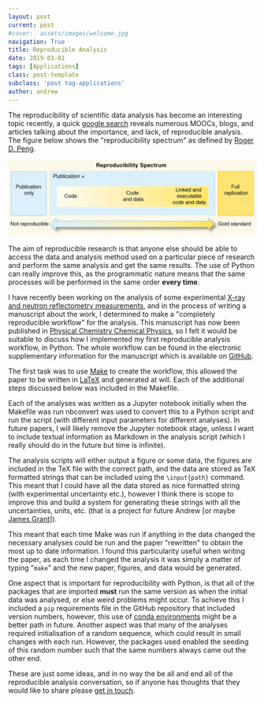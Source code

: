 ```yaml
---
layout: post
current: post
#cover:  assets/images/welcome.jpg
navigation: True
title: Reproducible Analysis
date: 2019-03-01
tags: [Applications]
class: post-template
subclass: 'post tag-applications'
author: andrew
---
```


The reproducibility of scientific data analysis has become an interesting topic recently, a quick [google search](http://lmgtfy.com/?q=reproducible+analysis) reveals numerous MOOCs, blogs, and articles talking about the importance, and lack, of reproducible analysis.
The figure below shows the "reproducibility spectrum" as defined by [Roger D. Peng](https://doi.org/10.1126/science.1213847).

![reproducibility spectrum](/assets/images/repro.jpg)

The aim of reproducible research is that anyone else should be able to access the data and analysis method used on a particular piece of research and perform the same analysis and get the same results.
The use of Python can really improve this, as the programmatic nature means that the same processes will be performed in the same order **every time**.

I have recently been working on the analysis of some experimental [X-ray and neutron reflectometry measurements](https://en.wikipedia.org/wiki/X-ray_reflectivity), and in the process of writing a manuscript about the work, I determined to make a "completely reproducible workflow" for the analysis.
This manuscript has now been published in [Physical Chemistry Chemical Physics](https://doi.org10.1039/C9CP00203K), so I felt it would be suitable to discuss how I implemented my first reproducible analysis workflow, in Python.
The whole workflow can be found in the electronic supplementary information for the manuscript which is available on [GitHub](https://github.com/arm61/lipids_at_airdes/tree/1.0).

The first task was to use [Make](https://en.wikipedia.org/wiki/Make_(software)) to create the workflow, this allowed the paper to be written in [LaTeX](https://latex.org) and generated at will.
Each of the additional steps discussed below was included in the Makefile.

Each of the analyses was written as a Jupyter notebook initially when the Makefile was run nbconvert was used to convert this to a Python script and run the script (with different input parameters for different analyses).
In future papers, I will likely remove the Jupyter notebook stage, unless I want to include textual information as Markdown in the analysis script (which I really should do in the future but time is infinite).

The analysis scripts will either output a figure or some data, the figures are included in the TeX file with the correct path, and the data are stored as TeX formatted strings that can be included using the `\input{path}` command.
This meant that I could have all the data stored as nice formatted string (with experimental uncertainty etc.), however I think there is scope to improve this and build a system for generating these strings with all the uncertainties, units, etc. (that is a project for future Andrew [or maybe [James Grant](http://people.bath.ac.uk/rjg20)]).

This meant that each time Make was run if anything in the data changed the necessary analyses could be run and the paper "rewritten" to obtain the most up to date information.
I found this particularity useful when writing the paper, as each time I changed the analysis it was simply a matter of typing "`make`" and the new paper, figures, and data would be generated.

One aspect that is important for reproducibility with Python, is that all of the packages that are imported **must** run the same version as when the initial data was analysed, or else weird problems might occur.
To achieve this I included a `pip` requirements file in the GitHub repository that included version numbers, however, this use of [conda environments](https://docs.conda.io/projects/conda/en/latest/user-guide/tasks/manage-environments.html) might be a better path in future.
Another aspect was that many of the analyses required initialisation of a random sequence, which could result in small changes with each run.
However, the packages used enabled the seeding of this random number such that the same numbers always came out the other end.

These are just some ideas, and in no way the be all and end all of the reproducible analysis conversation, so if anyone has thoughts that they would like to share please [get in touch](https://twitter.com/pychembath).
